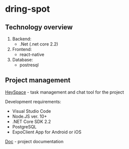 # dring-spot 


## Technology overview

1. Backend:
    - .Net (.net core 2.2)
2. Frontend:
    - react-native
3. Database:
    - postresql
## Project management
  [HeySpace](https://app.hey.space/projects/4790edab-f577-4052-a1dc-aa8e9a16054f) - task management and chat tool for the project
  
  
  Development requirements:
  -  Visual Studio Code
  -  Node.JS ver. 10+
  -  .NET Core SDK 2.2
  -  PostgreSQL
  -  ExpoClient App for Android or iOS
  
 [Doc](https://docs.google.com/document/d/1FcQTzrqknLfCmG1Na9QcXNGaWxyvVXQ0WuGzo3cTTK4/edit#heading=h.n63kq6ti6ndx) - project documentation
